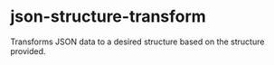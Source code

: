 # json-structure-transform
Transforms JSON data to a desired structure based on the structure provided.
